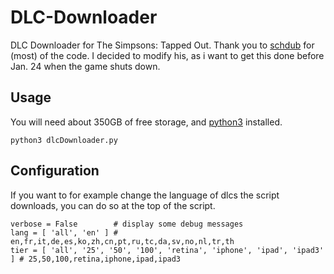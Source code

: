 # DLC-Downloader
DLC Downloader for The Simpsons: Tapped Out. Thank you to [schdub](https://github.com/schdub/dlcsync) for (most) of the code. I decided to modify his, as i want to get this done before Jan. 24 when the game shuts down. 

## Usage
You will need about 350GB of free storage, and [python3](https://www.python.org) installed.
```
python3 dlcDownloader.py
```

## Configuration
If you want to for example change the language of dlcs the script downloads, you can do so at the top of the script.
```
verbose = False        # display some debug messages
lang = [ 'all', 'en' ] # en,fr,it,de,es,ko,zh,cn,pt,ru,tc,da,sv,no,nl,tr,th
tier = [ 'all', '25', '50', '100', 'retina', 'iphone', 'ipad', 'ipad3' ] # 25,50,100,retina,iphone,ipad,ipad3
```
